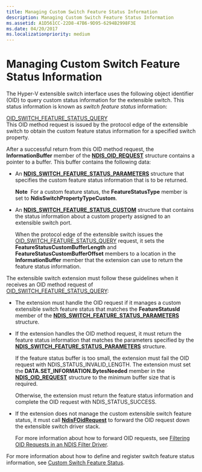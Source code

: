```yaml
---
title: Managing Custom Switch Feature Status Information
description: Managing Custom Switch Feature Status Information
ms.assetid: A1D561CC-22D8-47B6-9D95-6294B2998F3E
ms.date: 04/20/2017
ms.localizationpriority: medium
---
```


# Managing Custom Switch Feature Status Information


The Hyper-V extensible switch interface uses the following object identifier (OID) to query custom status information for the extensible switch. This status information is known as *switch feature status* information:

<a href="" id="oid-switch-feature-status-query"></a>[OID\_SWITCH\_FEATURE\_STATUS\_QUERY](https://msdn.microsoft.com/library/windows/hardware/hh598260)  
This OID method request is issued by the protocol edge of the extensible switch to obtain the custom feature status information for a specified switch property.

After a successful return from this OID method request, the **InformationBuffer** member of the [**NDIS\_OID\_REQUEST**](https://msdn.microsoft.com/library/windows/hardware/ff566710) structure contains a pointer to a buffer. This buffer contains the following data:

-   An [**NDIS\_SWITCH\_FEATURE\_STATUS\_PARAMETERS**](https://msdn.microsoft.com/library/windows/hardware/hh598208) structure that specifies the custom feature status information that is to be returned.

    **Note**  For a custom feature status, the **FeatureStatusType** member is set to **NdisSwitchPropertyTypeCustom**.

     

-   An [**NDIS\_SWITCH\_FEATURE\_STATUS\_CUSTOM**](https://msdn.microsoft.com/library/windows/hardware/hh598207) structure that contains the status information about a custom property assigned to an extensible switch port.

    When the protocol edge of the extensible switch issues the [OID\_SWITCH\_FEATURE\_STATUS\_QUERY](https://msdn.microsoft.com/library/windows/hardware/hh598260) request, it sets the **FeatureStatusCustomBufferLength** and **FeatureStatusCustomBufferOffset** members to a location in the **InformationBuffer** member that the extension can use to return the feature status information.

The extensible switch extension must follow these guidelines when it receives an OID method request of [OID\_SWITCH\_FEATURE\_STATUS\_QUERY](https://msdn.microsoft.com/library/windows/hardware/hh598260):

-   The extension must handle the OID request if it manages a custom extensible switch feature status that matches the **FeatureStatusId** member of the [**NDIS\_SWITCH\_FEATURE\_STATUS\_PARAMETERS**](https://msdn.microsoft.com/library/windows/hardware/hh598208) structure.

-   If the extension handles the OID method request, it must return the feature status information that matches the parameters specified by the [**NDIS\_SWITCH\_FEATURE\_STATUS\_PARAMETERS**](https://msdn.microsoft.com/library/windows/hardware/hh598208) structure.

    If the feature status buffer is too small, the extension must fail the OID request with NDIS\_STATUS\_INVALID\_LENGTH. The extension must set the **DATA.SET\_INFORMATION.BytesNeeded** member in the [**NDIS\_OID\_REQUEST**](https://msdn.microsoft.com/library/windows/hardware/ff566710) structure to the minimum buffer size that is required.

    Otherwise, the extension must return the feature status information and complete the OID request with NDIS\_STATUS\_SUCCESS.

-   If the extension does not manage the custom extensible switch feature status, it must call [**NdisFOidRequest**](https://msdn.microsoft.com/library/windows/hardware/ff561830) to forward the OID request down the extensible switch driver stack.

    For more information about how to forward OID requests, see [Filtering OID Requests in an NDIS Filter Driver](filtering-oid-requests-in-an-ndis-filter-driver.md).

For more information about how to define and register switch feature status information, see [Custom Switch Feature Status](custom-switch-feature-status.md).

 

 





